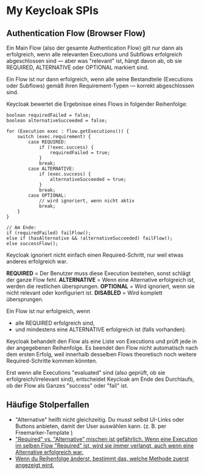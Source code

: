 # My Keycloak SPIs

## **Authentication Flow (Browser Flow)**
Ein Main Flow (also der gesamte Authentication Flow) gilt nur dann als erfolgreich,
wenn alle relevanten Executions und Subflows erfolgreich abgeschlossen sind —
aber was "relevant" ist, hängt davon ab, ob sie REQUIRED, ALTERNATIVE oder OPTIONAL markiert sind.

Ein Flow ist nur dann erfolgreich, wenn alle seine Bestandteile (Executions oder Subflows)
gemäß ihren Requirement-Typen — korrekt abgeschlossen sind.

Keycloak bewertet die Ergebnisse eines Flows in folgender Reihenfolge:

```
boolean requiredFailed = false;
boolean alternativeSucceeded = false;

for (Execution exec : flow.getExecutions()) {
    switch (exec.requirement) {
        case REQUIRED:
            if (!exec.success) {
                requiredFailed = true;
            }
            break;
        case ALTERNATIVE:
            if (exec.success) {
                alternativeSucceeded = true;
            }
            break;
        case OPTIONAL:
            // wird ignoriert, wenn nicht aktiv
            break;
    }
}

// Am Ende:
if (requiredFailed) failFlow();
else if (hasAlternative && !alternativeSucceeded) failFlow();
else successFlow();
```

Keycloak ignoriert nicht einfach einen Required-Schritt, nur weil etwas anderes erfolgreich war.

**REQUIRED** = Der Benutzer muss diese Execution bestehen, sonst schlägt der ganze Flow fehl.
**ALTERNATIVE** = Wenn eine Alternative erfolgreich ist, werden die restlichen übersprungen.
**OPTIONAL** = Wird ignoriert, wenn sie nicht relevant oder konfiguriert ist.
**DISABLED** = Wird komplett übersprungen.

Ein Flow ist nur erfolgreich, wenn

* alle REQUIRED erfolgreich sind,
* und mindestens eine ALTERNATIVE erfolgreich ist (falls vorhanden).

Keycloak behandelt den Flow als eine Liste von Executions und prüft jede in der angegebenen Reihenfolge.
Es beendet den Flow nicht automatisch nach dem ersten Erfolg, weil innerhalb desselben Flows theoretisch noch weitere Required-Schritte kommen könnten.

Erst wenn alle Executions "evaluated" sind (also geprüft, ob sie erfolgreich/irrelevant sind),
entscheidet Keycloak am Ende des Durchlaufs, ob der Flow als Ganzes "success" oder "fail" ist.

## **Häufige Stolperfallen**
- "Alternative" heißt nicht gleichzeitig. Du musst selbst UI-Links oder Buttons anbieten, damit der User auswählen kann.
  (z. B. per Freemarker-Template <a href="${url.loginAction}?execution=<id>">)
- "Required" vs. "Alternative" mischen ist gefährlich. Wenn eine Execution im selben Flow "Required" ist, wird sie immer verlangt, auch wenn eine Alternative erfolgreich war.
- Wenn du Reihenfolge änderst, bestimmt das, welche Methode zuerst angezeigt wird.
